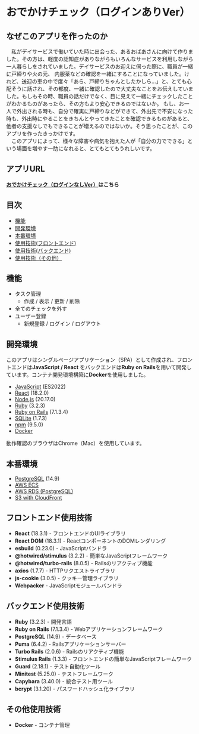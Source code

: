 # おでかけチェック（ログインありVer）

## なぜこのアプリを作ったのか

&emsp;私がデイサービスで働いていた時に出会った、あるおばあさんに向けて作りました。その方は、軽度の認知症がありながらもいろんなサービスを利用しながら一人暮らしをされていました。デイサービスのお迎えに伺った際に、職員が一緒に戸締りや火の元、
内服薬などの確認を一緒にすることになっていました。けれど、送迎の車の中で度々「あら、戸締りちゃんとしたかしら...」と、とても心配そうに話され、その都度、一緒に確認したので大丈夫なことをお伝えしていました。もしもその時、職員の話だけでなく、目に見えて一緒にチェックしたことがわかるものがあったら、その方もより安心できるのではないか。
もし、お一人で外出される時も、自分で確実に戸締りなどができて、外出先で不安になった時も、外出時にやることをきちんとやってきたことを確認できるものがあると、他者の支援なしでもできることが増えるのではないか。そう思ったことが、このアプリを作ったきっかけです。  
&emsp;このアプリによって、様々な障害や病気を抱えた人が「自分の力でできる」という場面を増やす一助になれると、とてもとてもうれしいです。

## アプリURL


**[おでかけチェック（ログインなしVer）](https://github.com/Miki-Sh/odekakeLS)はこちら**

## 目次

- [機能](#機能)
- [開発環境](#開発環境)
- [本番環境](#本番環境)
- [使用技術(フロントエンド)](#フロントエンド使用技術)
- [使用技術(バックエンド)](#バックエンド使用技術)
- [使用技術（その他）](#その他使用技術)

## 機能

- タスク管理
  - 作成 / 表示 / 更新 / 削除
- 全てのチェックを外す
- ユーザー登録
  - 新規登録 / ログイン / ログアウト

## 開発環境

このアプリはシングルページアプリケーション（SPA）として作成され、フロントエンドは**JavaScript / React** をバックエンドは**Ruby on Rails**を用いて開発しています。コンテナ開発環境構築に**Docker**を使用しました。

- [JavaScript](https://www.ecma-international.org/publications-and-standards/standards/ecma-262/) (ES2022)
- [React](https://reactjs.org) (18.2.0)
- [Node.js](https://nodejs.org/) (20.17.0)
- [Ruby](https://www.ruby-lang.org) (3.2.3)
- [Ruby on Rails](https://rubyonrails.org) (7.1.3.4)
- [SQLite](https://www.sqlite.org/) (1.7.3)
- [npm](https://www.npmjs.com/) (9.5.0)
- [Docker](https://www.docker.com)

動作確認のブラウザはChrome（Mac）を使用しています。

## 本番環境

- [PostgreSQL](https://www.postgresql.org) (14.9)
- [AWS ECS](https://aws.amazon.com/ecs/)
- [AWS RDS (PostgreSQL)](https://aws.amazon.com/rds/postgresql/)
- [S3 with CloudFront](https://aws.amazon.com/cloudfront/)


## フロントエンド使用技術

- **React** (18.3.1) - フロントエンドのUIライブラリ
- **React DOM** (18.3.1) - ReactコンポーネントのDOMレンダリング
- **esbuild** (0.23.0) - JavaScriptバンドラ
- **@hotwired/stimulus** (3.2.2) - 簡単なJavaScriptフレームワーク
- **@hotwired/turbo-rails** (8.0.5) - Railsのリアクティブ機能
- **axios** (1.7.7) - HTTPリクエストライブラリ
- **js-cookie** (3.0.5) - クッキー管理ライブラリ
- **Webpacker** - JavaScriptモジュールバンドラ

## バックエンド使用技術

- **Ruby** (3.2.3) - 開発言語
- **Ruby on Rails** (7.1.3.4) - Webアプリケーションフレームワーク
- **PostgreSQL** (14.9) - データベース
- **Puma** (6.4.2) - Railsアプリケーションサーバー
- **Turbo Rails** (2.0.6) - Railsのリアクティブ機能
- **Stimulus Rails** (1.3.3) - フロントエンドの簡単なJavaScriptフレームワーク
- **Guard** (2.18.1) - テスト自動化ツール
- **Minitest** (5.25.0) - テストフレームワーク
- **Capybara** (3.40.0) - 統合テスト用ツール
- **bcrypt** (3.1.20) - パスワードハッシュ化ライブラリ

## その他使用技術

- **Docker** - コンテナ管理

